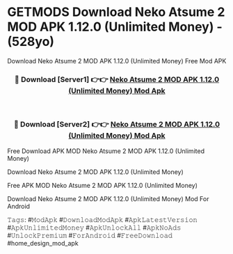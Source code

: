 # GETMODS Download Neko Atsume 2 MOD APK 1.12.0 (Unlimited Money) - (528yo)
Download Neko Atsume 2 MOD APK 1.12.0 (Unlimited Money) Free Mod APK

<div align="center">
<h3>🔴 Download [Server1] 👉👉 <a href="https://apk-comot.site?title=Neko_Atsume_2_MOD_APK_1.12.0_(Unlimited_Money)">Neko Atsume 2 MOD APK 1.12.0 (Unlimited Money) Mod Apk</a></h3><br>

<h3>🔴 Download [Server2] 👉👉 <a href="https://apk-comot.site?title=Neko_Atsume_2_MOD_APK_1.12.0_(Unlimited_Money)">Neko Atsume 2 MOD APK 1.12.0 (Unlimited Money) Mod Apk</a></h3>
</div>


Free Download APK MOD Neko Atsume 2 MOD APK 1.12.0 (Unlimited Money)

Download Neko Atsume 2 MOD APK 1.12.0 (Unlimited Money) 

Free APK MOD Neko Atsume 2 MOD APK 1.12.0 (Unlimited Money) 

Download Neko Atsume 2 MOD APK 1.12.0 (Unlimited Money) Mod For Android

𝚃𝚊𝚐𝚜: #𝙼𝚘𝚍𝙰𝚙𝚔 #𝙳𝚘𝚠𝚗𝚕𝚘𝚊𝚍𝙼𝚘𝚍𝙰𝚙𝚔 #𝙰𝚙𝚔𝙻𝚊𝚝𝚎𝚜𝚝𝚅𝚎𝚛𝚜𝚒𝚘𝚗 #𝙰𝚙𝚔𝚄𝚗𝚕𝚒𝚖𝚒𝚝𝚎𝚍𝙼𝚘𝚗𝚎𝚢 #𝙰𝚙𝚔𝚄𝚗𝚕𝚘𝚌𝚔𝙰𝚕𝚕 #𝙰𝚙𝚔𝙽𝚘𝙰𝚍𝚜 #𝚄𝚗𝚕𝚘𝚌𝚔𝙿𝚛𝚎𝚖𝚒𝚞𝚖 #𝙵𝚘𝚛𝙰𝚗𝚍𝚛𝚘𝚒𝚍 #𝙵𝚛𝚎𝚎𝙳𝚘𝚠𝚗𝚕𝚘𝚊𝚍 #home_design_mod_apk
